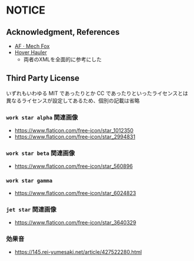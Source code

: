 # NOTICE

## Acknowledgment, References

- [AF · Mech Fox](https://steamcommunity.com/sharedfiles/filedetails/?id=3015998297)
- [Hover Hauler](https://steamcommunity.com/sharedfiles/filedetails/?id=3209529782)
  - 両者のXMLを全面的に参考にした

## Third Party License

いずれもいわゆる MIT であったりとか CC であったりといったライセンスとは異なるライセンスが設定してあるため、個別の記載は省略

### `work star alpha` 関連画像

- <https://www.flaticon.com/free-icon/star_1012350>
- <https://www.flaticon.com/free-icon/star_2994831>

### `work star beta` 関連画像

- <https://www.flaticon.com/free-icon/star_560896>

### `work star gamma`

- <https://www.flaticon.com/free-icon/star_6024823>

### `jet star` 関連画像

- <https://www.flaticon.com/free-icon/star_3640329>

### 効果音

- <https://145.rei-yumesaki.net/article/427522280.html>

